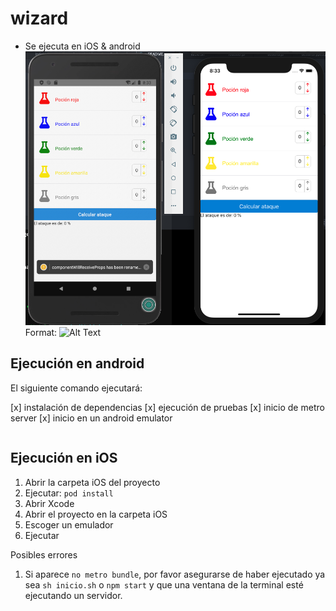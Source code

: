 # wizard

- Se ejecuta en iOS & android
![ios and android](/images/ios-android.png)
Format: ![Alt Text](ios-android)

## Ejecución en android
El siguiente comando ejecutará:

[x] instalación de dependencias
[x] ejecución de pruebas
[x] inicio de metro server
[x] inicio en un android emulator

```sh inicio.sh
```

## Ejecución en iOS
1. Abrir la carpeta iOS del proyecto
2. Ejecutar: ```pod install```
3. Abrir Xcode
4. Abrir el proyecto en la carpeta iOS
5. Escoger un emulador
6. Ejecutar

Posibles errores
1. Si aparece ```no metro bundle```, por favor asegurarse de haber ejecutado ya sea ```sh inicio.sh``` o ```npm start``` y que una ventana de la terminal esté ejecutando un servidor.

